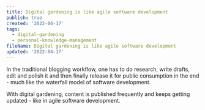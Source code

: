 ```yaml
---
title: Digital gardening is like agile software development
publish: true
created: '2022-04-17'
tags:
  - digital-gardening
  - personal-knowledge-management
fileName: Digital gardening is like agile software development
updated: '2022-04-17'
---
```


In the traditional blogging workflow, one has to do research, write drafts, edit and polish it and then finally release it for public consumption in the end - much like the waterfall model of software development.

With digital gardening, content is published frequently and keeps getting updated - like in agile software development.
